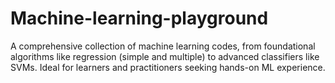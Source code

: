 # Machine-learning-playground
A comprehensive collection of machine learning codes, from foundational algorithms like regression (simple and multiple) to advanced classifiers like SVMs. Ideal for learners and practitioners seeking hands-on ML experience.


